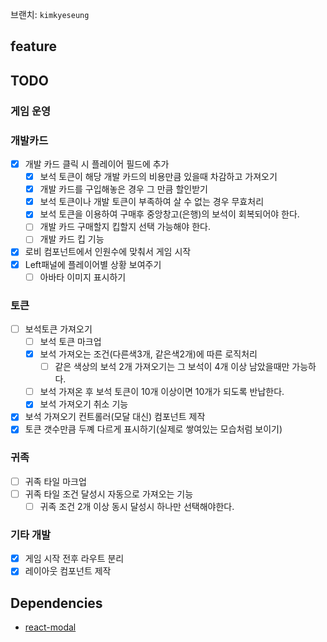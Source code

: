 브랜치: `kimkyeseung`

## feature

## TODO

### 게임 운영

### 개발카드
- [x] 개발 카드 클릭 시 플레이어 필드에 추가
  - [x] 보석 토큰이 해당 개발 카드의 비용만큼 있을때 차감하고 가져오기
  - [x] 개발 카드를 구입해놓은 경우 그 만큼 할인받기
  - [x] 보석 토큰이나 개발 토큰이 부족하여 살 수 없는 경우 무효처리
  - [x] 보석 토큰을 이용하여 구매후 중앙창고(은행)의 보석이 회복되어야 한다.
  - [ ] 개발 카드 구매할지 킵할지 선택 가능해야 한다.
  - [ ] 개발 카드 킵 기능
- [x] 로비 컴포넌트에서 인원수에 맞춰서 게임 시작
- [x] Left패널에 플레이어별 상황 보여주기
  - [ ] 아바타 이미지 표시하기

### 토큰
- [ ] 보석토큰 가져오기
  - [ ] 보석 토큰 마크업
  - [x] 보석 가져오는 조건(다른색3개, 같은색2개)에 따른 로직처리
    - [ ] 같은 색상의 보석 2개 가져오기는 그 보석이 4개 이상 남았을때만 가능하다.
  - [ ] 보석 가져온 후 보석 토큰이 10개 이상이면 10개가 되도록 반납한다.
  - [x] 보석 가져오기 취소 기능
- [x] 보석 가져오기 컨트롤러(모달 대신) 컴포넌트 제작
- [x] 토큰 갯수만큼 두꼐 다르게 표시하기(실제로 쌓여있는 모습처럼 보이기)

### 귀족
- [ ] 귀족 타일 마크업
- [ ] 귀족 타일 조건 달성시 자동으로 가져오는 기능
  - [ ] 귀족 조건 2개 이상 동시 달성시 하나만 선택해야한다.

### 기타 개발
- [x] 게임 시작 전후 라우트 분리
- [x] 레이아웃 컴포넌트 제작

## Dependencies
- [react-modal](https://github.com/reactjs/react-modal)